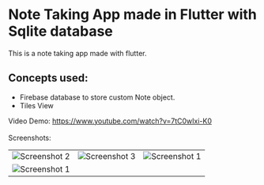 # Note Taking App made in Flutter with Sqlite database 
 This is a note taking app made with flutter.<br>
## Concepts used:
<ul>
<li>Firebase database to store custom Note object.</li>
<li>Tiles View</li>
</ul>

Video Demo: https://www.youtube.com/watch?v=7tC0wIxi-K0 <br><br>
Screenshots:<br>
<table style={border:"none"}><tr>
<td><img src="https://user-images.githubusercontent.com/73634195/184789084-c39f6d04-64fb-425e-9e3e-7ed58c923361.jpg" alt="Screenshot 2"/></td>
<td><img src="https://user-images.githubusercontent.com/73634195/184789197-fd8c0ac2-0a1b-47a5-a7e8-3181a69dbe26.jpg" alt="Screenshot 3"/></td>
<td><img src="https://user-images.githubusercontent.com/73634195/184789143-6822aecf-7f65-4fe7-a6c2-43aeb688d0e9.jpg" alt="Screenshot 1"/></td>


</tr>
<tr>
<td><img src="https://user-images.githubusercontent.com/73634195/184789241-e317058c-5bb0-427e-927c-2c1a6884e84c.jpg" alt="Screenshot 1"/></td>
</tr>

</table>
